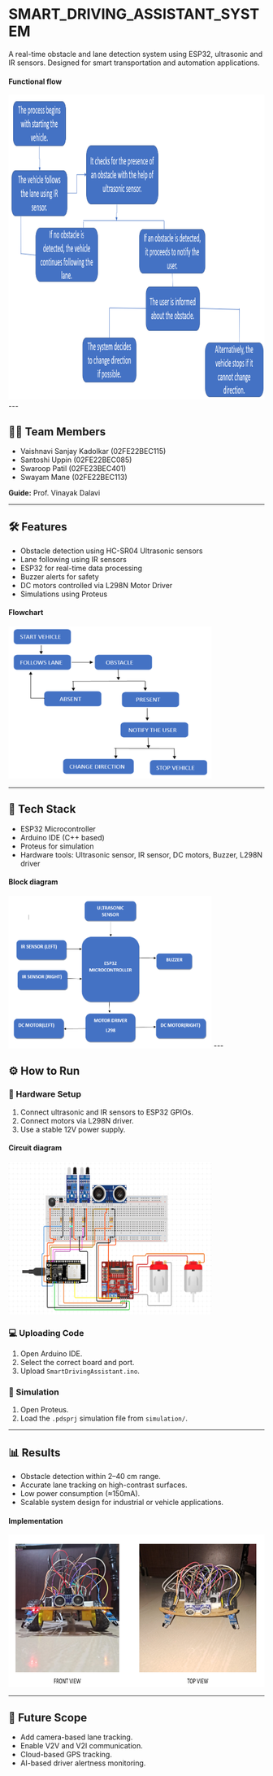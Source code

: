 # SMART_DRIVING_ASSISTANT_SYSTEM
A real-time obstacle and lane detection system using ESP32, ultrasonic and IR sensors. Designed for smart transportation and automation applications.
#### Functional flow
<img src="Detailed_flow.png" alt="Block Diagram" width="600" height="600">
---

## 👩‍💻 Team Members
- Vaishnavi Sanjay Kadolkar (02FE22BEC115)
- Santoshi Uppin (02FE22BEC085)
- Swaroop Patil (02FE23BEC401)
- Swayam Mane (02FE22BEC113)

**Guide:** Prof. Vinayak Dalavi

---

## 🛠️ Features
- Obstacle detection using HC-SR04 Ultrasonic sensors
- Lane following using IR sensors
- ESP32 for real-time data processing
- Buzzer alerts for safety
- DC motors controlled via L298N Motor Driver
- Simulations using Proteus
#### Flowchart
<img src="Flowchart.png" alt="Block Diagram" width="400" height="300">


---

## 🧰 Tech Stack
- ESP32 Microcontroller
- Arduino IDE (C++ based)
- Proteus for simulation
- Hardware tools: Ultrasonic sensor, IR sensor, DC motors, Buzzer, L298N driver
#### Block diagram
<img src="block_diagram.png" alt="Block Diagram" width="400" height="300">
---


## ⚙️ How to Run

### 🧪 Hardware Setup
1. Connect ultrasonic and IR sensors to ESP32 GPIOs.
2. Connect motors via L298N driver.
3. Use a stable 12V power supply.
#### Circuit diagram
<img src="circuit_diagram.png" alt="Block Diagram" width="400" height="300">




### 💻 Uploading Code
1. Open Arduino IDE.
2. Select the correct board and port.
3. Upload `SmartDrivingAssistant.ino`.

### 🧩 Simulation
1. Open Proteus.
2. Load the `.pdsprj` simulation file from `simulation/`.

---

## 📊 Results
- Obstacle detection within 2–40 cm range.
- Accurate lane tracking on high-contrast surfaces.
- Low power consumption (≈150mA).
- Scalable system design for industrial or vehicle applications.
#### Implementation
<img src="Implementation.png" alt="Block Diagram" width="700" height="300">

---

## 🚀 Future Scope
- Add camera-based lane tracking.
- Enable V2V and V2I communication.
- Cloud-based GPS tracking.
- AI-based driver alertness monitoring.


